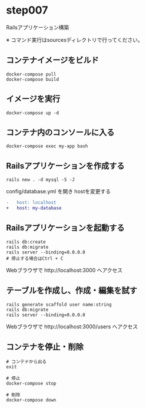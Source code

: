 # step007

Railsアプリケーション構築

※ コマンド実行はsourcesディレクトリで行ってください。

## コンテナイメージをビルド

```shell
docker-compose pull
docker-compose build
```

## イメージを実行

```shell
docker-compose up -d
```

## コンテナ内のコンソールに入る

```shell
docker-compose exec my-app bash
```

## Railsアプリケーションを作成する

```shell
rails new . -d mysql -S -J
```

config/database.yml を開き hostを変更する

```diff
-   host: localhost
+   host: my-database
```

## Railsアプリケーションを起動する

```shell
rails db:create
rails db:migrate
rails server --binding=0.0.0.0
# 停止する場合はCtrl + C
```

Webブラウザで http://localhost:3000 へアクセス

## テーブルを作成し、作成・編集を試す

```
rails generate scaffold user name:string
rails db:migrate
rails server --binding=0.0.0.0
```

Webブラウザで http://localhost:3000/users へアクセス

## コンテナを停止・削除

```shell
# コンテナから出る
exit

# 停止
docker-compose stop

# 削除
docker-compose down
```
